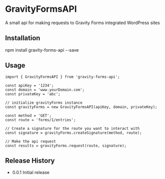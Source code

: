 GravityFormsAPI
=========

A small api for making requests to Gravity Forms integrated WordPress sites

## Installation

  npm install gravity-forms-api --save

## Usage

  ```
  import { GravityFormsAPI } from 'gravity-forms-api';

  const apiKey = '1234';
  const domain = 'www.yourDomain.com';
  const privateKey = 'abc';

  // initialize gravityForms instance
  const gravityForms = new GravityFormsAPI(apiKey, domain, privateKey);

  const method = 'GET';
  const route = 'forms/1/entries';

  // Create a signature for the route you want to interact with
  const signature = gravityForms.createSignature(method, route);

  // Make the api request
  const results = gravityForms.request(route, signature);
  ```

## Release History

* 0.0.1 Initial release
